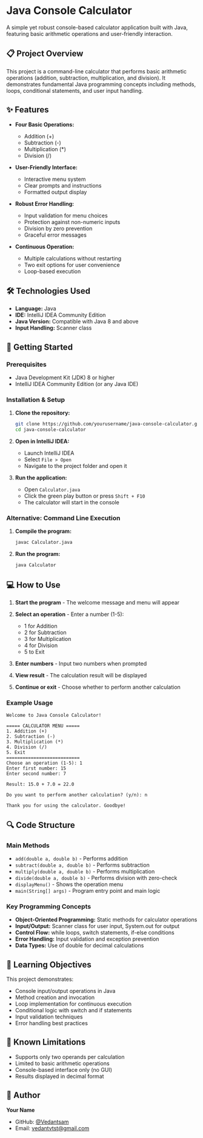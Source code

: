 # Java Console Calculator

A simple yet robust console-based calculator application built with Java, featuring basic arithmetic operations and user-friendly interaction.

## 📋 Project Overview

This project is a command-line calculator that performs basic arithmetic operations (addition, subtraction, multiplication, and division). It demonstrates fundamental Java programming concepts including methods, loops, conditional statements, and user input handling.

## ✨ Features

- **Four Basic Operations:**
  - Addition (+)
  - Subtraction (-)
  - Multiplication (*)
  - Division (/)

- **User-Friendly Interface:**
  - Interactive menu system
  - Clear prompts and instructions
  - Formatted output display

- **Robust Error Handling:**
  - Input validation for menu choices
  - Protection against non-numeric inputs
  - Division by zero prevention
  - Graceful error messages

- **Continuous Operation:**
  - Multiple calculations without restarting
  - Two exit options for user convenience
  - Loop-based execution

## 🛠️ Technologies Used

- **Language:** Java
- **IDE:** IntelliJ IDEA Community Edition
- **Java Version:** Compatible with Java 8 and above
- **Input Handling:** Scanner class

## 🚀 Getting Started

### Prerequisites

- Java Development Kit (JDK) 8 or higher
- IntelliJ IDEA Community Edition (or any Java IDE)

### Installation & Setup

1. **Clone the repository:**
   ```bash
   git clone https://github.com/yourusername/java-console-calculator.git
   cd java-console-calculator
   ```

2. **Open in IntelliJ IDEA:**
   - Launch IntelliJ IDEA
   - Select `File > Open`
   - Navigate to the project folder and open it

3. **Run the application:**
   - Open `Calculator.java`
   - Click the green play button or press `Shift + F10`
   - The calculator will start in the console

### Alternative: Command Line Execution

1. **Compile the program:**
   ```bash
   javac Calculator.java
   ```

2. **Run the program:**
   ```bash
   java Calculator
   ```

## 💻 How to Use

1. **Start the program** - The welcome message and menu will appear

2. **Select an operation** - Enter a number (1-5):
   - 1 for Addition
   - 2 for Subtraction
   - 3 for Multiplication
   - 4 for Division
   - 5 to Exit

3. **Enter numbers** - Input two numbers when prompted

4. **View result** - The calculation result will be displayed

5. **Continue or exit** - Choose whether to perform another calculation

### Example Usage

```
Welcome to Java Console Calculator!

===== CALCULATOR MENU =====
1. Addition (+)
2. Subtraction (-)
3. Multiplication (*)
4. Division (/)
5. Exit
===========================
Choose an operation (1-5): 1
Enter first number: 15
Enter second number: 7

Result: 15.0 + 7.0 = 22.0

Do you want to perform another calculation? (y/n): n

Thank you for using the calculator. Goodbye!
```

## 🔍 Code Structure

### Main Methods

- `add(double a, double b)` - Performs addition
- `subtract(double a, double b)` - Performs subtraction
- `multiply(double a, double b)` - Performs multiplication
- `divide(double a, double b)` - Performs division with zero-check
- `displayMenu()` - Shows the operation menu
- `main(String[] args)` - Program entry point and main logic

### Key Programming Concepts

- **Object-Oriented Programming:** Static methods for calculator operations
- **Input/Output:** Scanner class for user input, System.out for output
- **Control Flow:** while loops, switch statements, if-else conditions
- **Error Handling:** Input validation and exception prevention
- **Data Types:** Use of double for decimal calculations

## 🎯 Learning Objectives

This project demonstrates:
- Console input/output operations in Java
- Method creation and invocation
- Loop implementation for continuous execution
- Conditional logic with switch and if statements
- Input validation techniques
- Error handling best practices

## 🐛 Known Limitations

- Supports only two operands per calculation
- Limited to basic arithmetic operations
- Console-based interface only (no GUI)
- Results displayed in decimal format

## 👤 Author

**Your Name**
- GitHub: [@Vedantsam](https://github.com/Vedantsam)
- Email: vedantvtst@gmail.com


